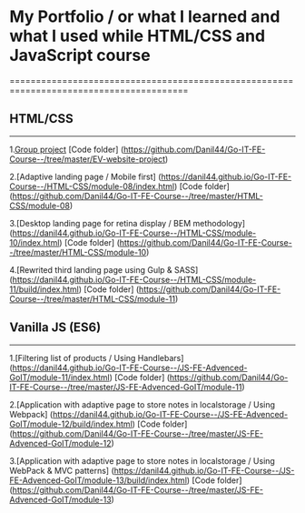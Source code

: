 # My Portfolio / or what I learned and what I used while HTML/CSS and JavaScript course
========================================================================================

## HTML/CSS
----------------------------------------------------------------------------------------
1.[Group project](https://github.com/Danil44/Go-IT-FE-Course--/tree/master/EV-website-project)
[Code folder] (https://github.com/Danil44/Go-IT-FE-Course--/tree/master/EV-website-project)

2.[Adaptive landing page / Mobile first] (https://danil44.github.io/Go-IT-FE-Course--/HTML-CSS/module-08/index.html)
[Code folder] (https://github.com/Danil44/Go-IT-FE-Course--/tree/master/HTML-CSS/module-08)

3.[Desktop landing page for retina display / BEM methodology] (https://danil44.github.io/Go-IT-FE-Course--/HTML-CSS/module-10/index.html)
[Code folder] (https://github.com/Danil44/Go-IT-FE-Course--/tree/master/HTML-CSS/module-10)

4.[Rewrited third landing page using Gulp & SASS] (https://danil44.github.io/Go-IT-FE-Course--/HTML-CSS/module-11/build/index.html)
[Code folder] (https://github.com/Danil44/Go-IT-FE-Course--/tree/master/HTML-CSS/module-11)

## Vanilla JS (ES6)
----------------------------------------------------------------------------------------
1.[Filtering list of products / Using Handlebars] (https://danil44.github.io/Go-IT-FE-Course--/JS-FE-Advenced-GoIT/module-11/index.html)
[Code folder] (https://github.com/Danil44/Go-IT-FE-Course--/tree/master/JS-FE-Advenced-GoIT/module-11)

2.[Application with adaptive page to store notes in localstorage / Using Webpack] (https://danil44.github.io/Go-IT-FE-Course--/JS-FE-Advenced-GoIT/module-12/build/index.html) 
[Code folder] (https://github.com/Danil44/Go-IT-FE-Course--/tree/master/JS-FE-Advenced-GoIT/module-12)

3.[Application with adaptive page to store notes in localstorage / Using WebPack & MVC patterns] (https://danil44.github.io/Go-IT-FE-Course--/JS-FE-Advenced-GoIT/module-13/build/index.html)
[Code folder] (https://github.com/Danil44/Go-IT-FE-Course--/tree/master/JS-FE-Advenced-GoIT/module-13)
